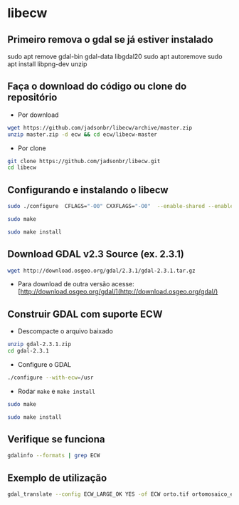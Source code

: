 libecw
======
     
## Primeiro remova o gdal se já estiver instalado
sudo apt remove gdal-bin gdal-data libgdal20
sudo apt autoremove
sudo apt install libpng-dev unzip



## Faça o download do código ou clone do repositório

- Por download
```bash
wget https://github.com/jadsonbr/libecw/archive/master.zip
unzip master.zip -d ecw && cd ecw/libecw-master
 ```
 
 - Por clone
 ```bash
 git clone https://github.com/jadsonbr/libecw.git
 cd libecw
 ```
 
 ## Configurando e instalando o libecw
 
 ```bash
sudo ./configure  CFLAGS="-O0" CXXFLAGS="-O0"  --enable-shared --enable-static --prefix=/usr
```

```bash
sudo make
```

```bash
sudo make install
```

## Download GDAL v2.3 Source (ex. 2.3.1)

```bash
wget http://download.osgeo.org/gdal/2.3.1/gdal-2.3.1.tar.gz
```

- Para download de outra versão acesse: [http://download.osgeo.org/gdal/](http://download.osgeo.org/gdal/)

## Construir GDAL com suporte ECW

- Descompacte o arquivo baixado

```bash
unzip gdal-2.3.1.zip
cd gdal-2.3.1
```

- Configure o GDAL

```bash
./configure --with-ecw=/usr
```

- Rodar `make` e `make install`
```bash
sudo make
```

```bash
sudo make install
```

## Verifique se funciona

```bash
gdalinfo --formats | grep ECW
```

## Exemplo de utilização

```bash
gdal_translate --config ECW_LARGE_OK YES -of ECW orto.tif ortomosaico_ecw.ecw
```
